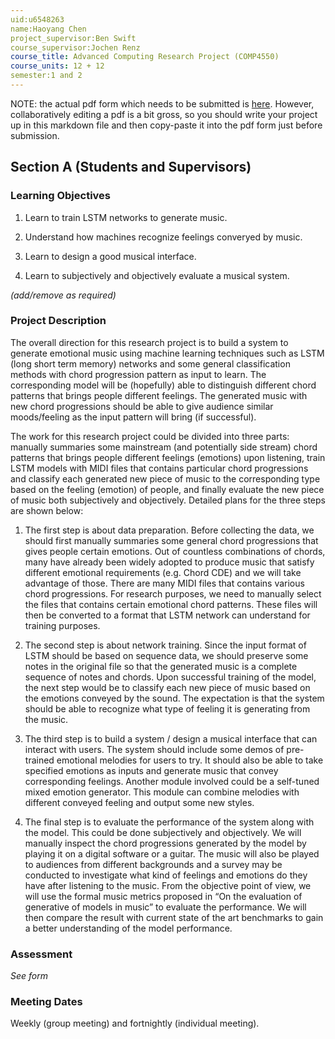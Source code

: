 ```yaml
---
uid:u6548263
name:Haoyang Chen
project_supervisor:Ben Swift
course_supervisor:Jochen Renz
course_title: Advanced Computing Research Project (COMP4550)
course_units: 12 + 12 
semester:1 and 2
---
```


NOTE: the actual pdf form which needs to be submitted is
[here](http://courses.cecs.anu.edu.au/courses/CSPROJECTS/Independent_Study_Contract.pdf).
However, collaboratively editing a pdf is a bit gross, so you should write your
project up in this markdown file and then copy-paste it into the pdf form just
before submission.

## Section A (Students and Supervisors)

### Learning Objectives

1. Learn to train LSTM networks to generate music.

2. Understand how machines recognize feelings converyed by music.

3. Learn to design a good musical interface.

4. Learn to subjectively and objectively evaluate a musical system.

_(add/remove as required)_

### Project Description

The overall direction for this research project is to build a system to generate emotional music using machine learning techniques such as LSTM (long short term memory) networks and some general classification methods with chord progression pattern as input to learn. The corresponding model will be (hopefully) able to distinguish different chord patterns that brings people different feelings. The generated music with new chord progressions should be able to give audience similar moods/feeling as the input pattern will bring (if successful). 

The work for this research project could be divided into three parts: manually summaries some mainstream (and potentially side stream) chord patterns that brings people different feelings (emotions) upon listening, train LSTM models with MIDI files that contains particular chord progressions and classify each generated new piece of music to the corresponding type based on the feeling (emotion) of people, and finally evaluate the new piece of music both subjectively and objectively. Detailed plans for the three steps are shown below: 

1. The first step is about data preparation. Before collecting the data, we should first manually summaries some general chord progressions that gives people certain emotions. Out of countless combinations of chords, many have already been widely adopted to produce music that satisfy different emotional requirements (e.g. Chord CDE) and we will take advantage of those. There are many MIDI files that contains various chord progressions. For research purposes, we need to manually select the files that contains certain emotional chord patterns. These files will then be converted to a format that LSTM network can understand for training purposes. 

2. The second step is about network training. Since the input format of LSTM should be based on sequence data, we should preserve some notes in the original file so that the generated music is a complete sequence of notes and chords. Upon successful training of the model, the next step would be to classify each new piece of music based on the emotions conveyed by the sound. The expectation is that the system should be able to recognize what type of feeling it is generating from the music. 

3. The third step is to build a system / design a musical interface that can interact with users. The system should include some demos of pre-trained emotional melodies for users to try. It should also be able to take specified emotions as inputs and generate music that convey corresponding feelings. Another module involved could be a self-tuned mixed emotion generator. This module can combine melodies with different conveyed feeling and output some new styles. 

3. The final step is to evaluate the performance of the system along with the model. This could be done subjectively and objectively. We will manually inspect the chord progressions generated by the model by playing it on a digital software or a guitar. The music will also be played to audiences from different backgrounds and a survey may be conducted to investigate what kind of feelings and emotions do they have after listening to the music. From the objective point of view, we will use the formal music metrics proposed in “On the evaluation of generative of models in music” to evaluate the performance. We will then compare the result with current state of the art benchmarks to gain a better understanding of the model performance. 

### Assessment

_See form_

### Meeting Dates

Weekly (group meeting) and fortnightly (individual meeting).
